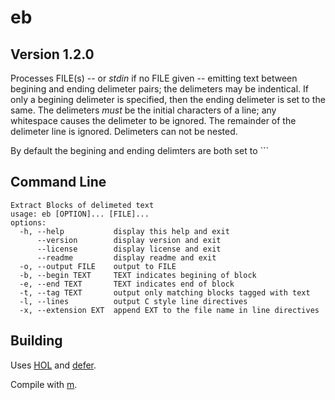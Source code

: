 # eb

## Version 1.2.0

Processes FILE(s) -- or *stdin* if no FILE given -- emitting text between begining and ending delimeter pairs; the delimeters may be indentical.
If only a begining delimeter is specified, then the ending delimeter is set to the same.
The delimeters *must* be the initial characters of a line; any whitespace causes the delimeter to be ignored.
The remainder of the delimeter line is ignored.
Delimeters can not be nested.

By default the begining and ending delimters are both set to ```

## Command Line

```
Extract Blocks of delimeted text
usage: eb [OPTION]... [FILE]...
options:
  -h, --help           display this help and exit
      --version        display version and exit
      --license        display license and exit
      --readme         display readme and exit
  -o, --output FILE    output to FILE
  -b, --begin TEXT     TEXT indicates begining of block
  -e, --end TEXT       TEXT indicates end of block
  -t, --tag TEXT       output only matching blocks tagged with text
  -l, --lines          output C style line directives
  -x, --extension EXT  append EXT to the file name in line directives
```

## Building

Uses [HOL](https://github.com/stytri/hol) and [defer](https://github.com/stytri/defer).

Compile with [m](https://github.com/stytri/m).

